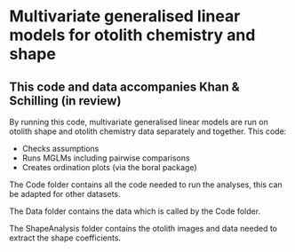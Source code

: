 # Multivariate generalised linear models for otolith chemistry and shape

## This code and data accompanies Khan & Schilling (in review)

By running this code, multivariate generalised linear models are run on otolith shape and otolith chemistry data separately and together. 
This code:
* Checks assumptions
* Runs MGLMs including pairwise comparisons
* Creates ordination plots (via the boral package)

The Code folder contains all the code needed to run the analyses, this can be adapted for other datasets.

The Data folder contains the data which is called by the Code folder.

The ShapeAnalysis folder contains the otolith images and data needed to extract the shape coefficients.